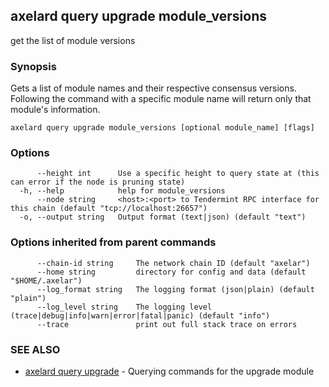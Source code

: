 ## axelard query upgrade module_versions

get the list of module versions

### Synopsis

Gets a list of module names and their respective consensus versions.
Following the command with a specific module name will return only
that module's information.

```
axelard query upgrade module_versions [optional module_name] [flags]
```

### Options

```
      --height int      Use a specific height to query state at (this can error if the node is pruning state)
  -h, --help            help for module_versions
      --node string     <host>:<port> to Tendermint RPC interface for this chain (default "tcp://localhost:26657")
  -o, --output string   Output format (text|json) (default "text")
```

### Options inherited from parent commands

```
      --chain-id string     The network chain ID (default "axelar")
      --home string         directory for config and data (default "$HOME/.axelar")
      --log_format string   The logging format (json|plain) (default "plain")
      --log_level string    The logging level (trace|debug|info|warn|error|fatal|panic) (default "info")
      --trace               print out full stack trace on errors
```

### SEE ALSO

* [axelard query upgrade](axelard_query_upgrade.md)	 - Querying commands for the upgrade module

